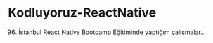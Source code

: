 # Kodluyoruz-ReactNative
96. İstanbul React Native Bootcamp Eğitiminde yaptığım çalışmalar...
    
 
